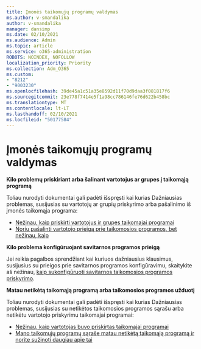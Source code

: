 ```yaml
---
title: Įmonės taikomųjų programų valdymas
ms.author: v-smandalika
author: v-smandalika
manager: dansimp
ms.date: 02/10/2021
ms.audience: Admin
ms.topic: article
ms.service: o365-administration
ROBOTS: NOINDEX, NOFOLLOW
localization_priority: Priority
ms.collection: Adm_O365
ms.custom:
- "8212"
- "9003230"
ms.openlocfilehash: 39de45a1c51a35e8592d11f70d9daa3f081817f6
ms.sourcegitcommit: 23e778f7414e5f1a98cc786146fe76d622b458bc
ms.translationtype: MT
ms.contentlocale: lt-LT
ms.lasthandoff: 02/10/2021
ms.locfileid: "50177584"
---
```

# <a name="management-of-enterprise-apps"></a>Įmonės taikomųjų programų valdymas

**Kilo problemų priskiriant arba šalinant vartotojus ar grupes į taikomąją programą**

Toliau nurodyti dokumentai gali padėti išspręsti kai kurias Dažniausias problemas, susijusias su vartotojų ar grupių priskyrimo arba pašalinimo iš įmonės taikomąja programa:

- [Nežinau, kaip priskirti vartotojus ir grupes taikomajai programai](https://docs.microsoft.com/azure/active-directory/manage-apps/assign-user-or-group-access-portal)
- [Noriu pašalinti vartotojo prieigą prie taikomosios programos, bet nežinau, kaip](https://docs.microsoft.com/azure/active-directory/manage-apps/methods-for-removing-user-access)

**Kilo problema konfigūruojant savitarnos programos prieigą**

Jei reikia pagalbos sprendžiant kai kuriuos dažniausius klausimus, susijusius su prieigos prie savitarnos programos konfigūravimu, skaitykite aš nežinau, [kaip sukonfigūruoti savitarnos taikomosios programos priskyrimo](https://docs.microsoft.com/azure/active-directory/manage-apps/manage-self-service-access).

**Matau netikėtą taikomąją programą arba taikomosios programos užduotį**

Toliau nurodyti dokumentai gali padėti išspręsti kai kurias Dažniausias problemas, susijusias su netikėtos taikomosios programos sąrašu arba netikėtu vartotojo priskyrimu taikomajai programai:

- [Nežinau, kaip vartotojas buvo priskirtas taikomajai programai](https://docs.microsoft.com/azure/active-directory/manage-apps/ways-users-get-assigned-to-applications)
- [Mano taikomųjų programų sąraše matau netikėtą taikomąją programą ir norite sužinoti daugiau apie tai](https://docs.microsoft.com/azure/active-directory/manage-apps/application-types)












